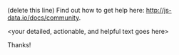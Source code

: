 (delete this line) Find out how to get help here: http://js-data.io/docs/community.

<your detailed, actionable, and helpful text goes here>

Thanks!
